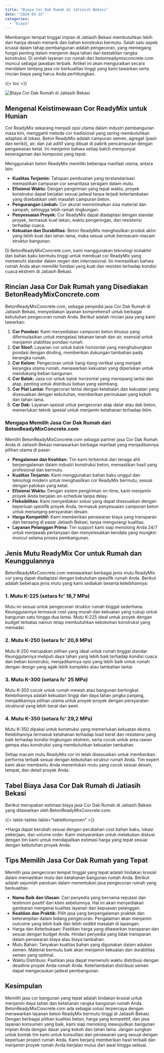 ```yaml
---
title: "Biaya Cor Dak Rumah di Jatiasih Bekasi"
date: "2024-03-15"
categories: 
  - "biaya"
---
```


Membangun tempat tinggal impian di Jatiasih Bekasi membutuhkan lebih dari hanya desain menarik dan bahan konstruksi bermutu. Salah satu aspek krusial dalam tahap pembangunan adalah pengecoran, yang memegang fungsi penting dalam menjamin daya tahan dan kestabilan rangka konstruksi. Di sinilah layanan cor rumah dari betonreadymixconcrete.com muncul sebagai jawaban terbaik. Artikel ini akan menguraikan secara mendalam tentang jasa cor berkualitas tinggi yang kami tawarkan serta rincian biaya yang harus Anda perhitungkan.

{{< toc >}}

![Biaya Cor Dak Rumah di Jatiasih Bekasi](https://betoncor8.github.io/cor/harga-beton-readymix-concrete%20(7).png)

## Mengenal Keistimewaan Cor ReadyMix untuk Hunian

Cor ReadyMix sekarang menjadi opsi utama dalam industri pembangunan masa kini, mengganti metode cor tradisional yang sering membutuhkan adaptasi di lokasi. Beton ReadyMix adalah campuran semen, agregat (pasir dan kerikil), air, dan zat aditif yang dibuat di pabrik pencampuran dengan pengawasan ketat. Ini menjamin bahwa setiap batch mempunyai keseragaman dan komposisi yang tepat.

Menggunakan beton ReadyMix memiliki beberapa manfaat utama, antara lain:

- **Kualitas Terjamin:** Tahapan pembuatan yang terstandarisasi memastikan campuran cor senantiasa seragam dalam mutu.
- **Efisiensi Waktu:** Dengan pengiriman yang tepat waktu, proyek konstruksi dapat berjalan sesuai jadwal tanpa terjadi keterlambatan yang disebabkan oleh masalah campuran beton.
- **Pengurangan Limbah:** Cor akurat meminimalkan sisa material dan sampah, sehingga lebih ramah lingkungan.
- **Penyesuaian Proyek:** Cor ReadyMix dapat diadaptasi dengan standar proyek, termasuk kuat tekan, waktu pengeringan, dan resistensi terhadap cuaca.
- **Kekuatan dan Durabilitas:** Beton ReadyMix menghasilkan produk akhir yang lebih kuat dan tahan lama, maka sesuai untuk bermacam-macam struktur bangunan.

Di BetonReadyMixConcrete.com, kami menggunakan teknologi mutakhir dan bahan baku bermutu tinggi untuk membuat cor ReadyMix yang memenuhi standar dalam negeri dan internasional. Ini memastikan bahwa rumah Anda akan memiliki fondasi yang kuat dan resisten terhadap kondisi cuaca ekstrem di Jatiasih Bekasi.

## Rincian Jasa Cor Dak Rumah yang Disediakan BetonReadyMixConcrete.com

BetonReadyMixConcrete.com, sebagai penyedia jasa Cor Dak Rumah di Jatiasih Bekasi, menyediakan layanan komprehensif untuk berbagai kebutuhan pengecoran rumah Anda. Berikut adalah rincian jasa yang kami tawarkan:

1. **Cor Pondasi:** Kami menyediakan campuran beton khusus yang diformulasikan untuk mengatasi tekanan tanah dan air, esensial untuk menjamin stabilitas pondasi rumah.
2. **Cor Sloof:** Layanan cor untuk balok horizontal yang menghubungkan pondasi dengan dinding, memberikan dukungan tambahan pada kerangka rumah.
3. **Cor Kolom:** Pengecoran untuk tiang-tiang vertikal yang menjadi kerangka utama rumah, menawarkan kekuatan yang diperlukan untuk mendukung beban bangunan.
4. **Cor Balok:** Jasa cor untuk balok horizontal yang menopang lantai dan atap, penting untuk distribusi beban yang seimbang.
5. **Cor Plat Lantai:** Pengecoran lantai dengan ketebalan dan kekuatan yang disesuaikan dengan kebutuhan, memberikan permukaan yang kokoh dan tahan lama.
6. **Cor Dak:** Layanan spesial untuk pengecoran atap datar atau dak beton, memerlukan teknik spesial untuk menjamin ketahanan terhadap iklim.

### Mengapa Memilih Jasa Cor Dak Rumah dari BetonReadyMixConcrete.com

Memilih BetonReadyMixConcrete.com sebagai partner jasa Cor Dak Rumah Anda di Jatiasih Bekasi menawarkan berbagai manfaat yang menjadikannya pilihan utama di pasar:

- **Pengalaman dan Keahlian:** Tim kami terbentuk dari tenaga ahli berpengalaman dalam industri konstruksi beton, memastikan hasil yang profesional dan bermutu.
- **Kualitas Terjamin:** Kami menggunakan bahan baku unggul dan teknologi modern untuk menghasilkan cor ReadyMix bermutu, sesuai dengan patokan yang ketat.
- **Efisiensi Waktu:** Dengan sistem pengiriman on-time, kami menjamin proyek Anda berjalan on-schedule tanpa delay.
- **Fleksibilitas:** Kami menyediakan solusi yang dapat disesuaikan dengan keperluan spesifik proyek Anda, termasuk penyesuaian campuran beton untuk menunjang persyaratan desain.
- **Harga Kompetitif:** Kami memberikan penawaran biaya yang transparan dan bersaing di pasar Jatiasih Bekasi, tanpa mengurangi kualitas.
- **Layanan Pelanggan Prima:** Tim support kami siap menolong Anda 24/7 untuk menjawab pertanyaan dan menyelesaikan kendala yang mungkin muncul selama proses pembangunan.

## Jenis Mutu ReadyMix Cor untuk Rumah dan Keunggulannya

BetonReadyMixConcrete.com menawarkan berbagai jenis mutu ReadyMix cor yang dapat diadaptasi dengan kebutuhan spesifik rumah Anda. Berikut adalah beberapa jenis mutu yang kami sediakan beserta kelebihannya:

### 1\. Mutu K-225 (setara fc' 18,7 MPa)

Mutu ini sesuai untuk pengecoran struktur rumah tinggal sederhana. Keunggulannya termasuk cost yang murah dan kekuatan yang cukup untuk bangunan satu hingga dua lantai. Mutu K-225 ideal untuk proyek dengan budget terbatas namun tetap membutuhkan kekokohan konstruksi yang memadai.

### 2\. Mutu K-250 (setara fc' 20,8 MPa)

Mutu K-250 merupakan pilihan yang ideal untuk rumah tinggal standar. Keunggulannya meliputi daya tahan yang lebih baik terhadap kondisi cuaca dan beban konstruksi, menjadikannya opsi yang lebih baik untuk rumah dengan design yang agak lebih kompleks atau tambahan lantai.

### 3\. Mutu K-300 (setara fc' 25 MPa)

Mutu K-300 cocok untuk rumah mewah atau bangunan bertingkat. Kelebihannya adalah kekuatan tinggi dan daya tahan jangka panjang, menjadikannya pilihan utama untuk proyek-proyek dengan persyaratan struktural yang lebih berat dan awet.

### 4\. Mutu K-350 (setara fc' 29,2 MPa)

Mutu K-350 dipakai untuk konstruksi yang memerlukan kekuatan ekstra. Kelebihannya termasuk ketahanan terhadap load berat dan resistensi yang baik terhadap kondisi lingkungan ekstrem, serta cocok untuk area rawan gempa atau konstruksi yang membutuhkan kekuatan tambahan.

Setiap macam mutu ReadyMix cor ini telah disesuaikan untuk memberikan performa terbaik sesuai dengan kebutuhan struktur rumah Anda. Tim expert kami akan membantu Anda menentukan mutu yang cocok sesuai desain, tempat, dan detail proyek Anda.

## Tabel Biaya Jasa Cor Dak Rumah di Jatiasih Bekasi

Berikut merupakan estimasi biaya jasa Cor Dak Rumah di Jatiasih Bekasi yang ditawarkan oleh BetonReadyMixConcrete.com:

{{< table-tables table="tableKomponen" >}}

\*Harga dapat berubah sesuai dengan perubahan cost bahan baku, lokasi pekerjaan, dan volume order. Kami menyarankan untuk melakukan diskusi dengan tim kami untuk mendapatkan estimasi harga yang tepat sesuai dengan kebutuhan proyek Anda.

## Tips Memilih Jasa Cor Dak Rumah yang Tepat

Memilih jasa pengecoran tempat tinggal yang tepat adalah tindakan krusial dalam memastikan mutu dan ketahanan bangunan rumah Anda. Berikut adalah sejumlah panduan dalam menentukan jasa pengecoran rumah yang berkualitas:

- **Nama Baik dan Ulasan:** Cari penyedia yang bernama reputasi dan testimoni positif dari klien sebelumnya. Hal ini akan menyediakan gambaran mengenai kualitas layanan dan kepuasan pelanggan.
- **Keahlian dan Praktik:** Pilih jasa yang berpengalaman praktek dan keterampilan dalam bidang pengecoran. Pengalaman akan menjamin outcome yang lebih baik dan lebih sedikit masalah di lapangan.
- Harga dan Keterbukaan: Pastikan harga yang ditawarkan transparan dan sesuai dengan budget Anda. Hindari penyedia yang tidak transparan dalam penawaran biaya atau biaya tambahan.
- Mutu Bahan: Tanyakan kualitas bahan yang digunakan dalam adukan semen. Material bermutu baik akan menjamin kekuatan dan durabilitas semen yang optimal.
- Waktu Distribusi: Pastikan jasa dapat memenuhi waktu distribusi dengan deadline proyek Anda rumah Anda. Keterlambatan distribusi semen dapat mengacaukan jadwal pembangunan.

## Kesimpulan

Memilih jasa cor bangunan yang tepat adalah tindakan krusial untuk menjamin daya tahan dan ketahanan rangka bangunan rumah Anda. BetonReadyMixConcrete.com ada sebagai solusi terpercaya dengan menawarkan layanan beton ReadyMix bermutu tinggi di Jatiasih Bekasi. Dengan berbagai pilihan kualitas beton, harga yang kompetitif, dan jasa layanan konsumen yang baik, kami siap menolong mewujudkan bangunan impian Anda dengan dasar yang kokoh dan tahan lama. Jangan sungkan untuk kontak tim kami untuk konsultasi dan penawaran yang sesuai dengan keperluan project rumah Anda. Kami berjanji memberikan hasil terbaik dan menjamin proyek rumah Anda berjalan mulus dari awal hingga selesai.
